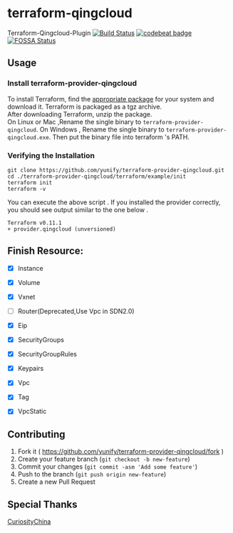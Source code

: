 # terraform-qingcloud


Terraform-Qingcloud-Plugin [![Build Status](https://travis-ci.org/yunify/terraform-provider-qingcloud.svg?branch=master)](https://travis-ci.org/yunify/terraform-provider-qingcloud)
[![codebeat badge](https://codebeat.co/badges/4559529b-cb96-4120-a489-30ca998c3790)](https://codebeat.co/projects/github-com-yunify-terraform-provider-qingcloud-master)
[![FOSSA Status](https://app.fossa.io/api/projects/git%2Bgithub.com%2Fyunify%2Fterraform-provider-qingcloud.svg?type=shield)](https://app.fossa.io/projects/git%2Bgithub.com%2Fyunify%2Fterraform-provider-qingcloud?ref=badge_shield)

## Usage

### Install terraform-provider-qingcloud

To install Terraform, find the [appropriate package](https://github.com/yunify/terraform-provider-qingcloud/releases) for your system and download it. Terraform is packaged as a tgz archive.  
After downloading Terraform, unzip the package.   
On Linux or Mac ,Rename the single binary to `terraform-provider-qingcloud`. 
On Windows , Rename the single binary to `terraform-provider-qingcloud.exe`.
Then put the binary file into terraform 's PATH.

### Verifying the Installation

```shell
git clone https://github.com/yunify/terraform-provider-qingcloud.git
cd ./terraform-provider-qingcloud/terraform/example/init
terraform init
terraform -v
```
You can execute the above script . If you installed the provider correctly, you should see output similar to the one below .  
```shell
Terraform v0.11.1
+ provider.qingcloud (unversioned)
```

## Finish Resource:
- [x] Instance
- [x] Volume
- [x] Vxnet
- [ ] Router(Deprecated,Use Vpc in SDN2.0)
- [x] Eip
- [x] SecurityGroups
- [x] SecurityGroupRules
- [x] Keypairs
- [x] Vpc
- [x] Tag
- [x] VpcStatic


## Contributing

1. Fork it ( https://github.com/yunify/terraform-provider-qingcloud/fork )
2. Create your feature branch (`git checkout -b new-feature`)
3. Commit your changes (`git commit -asm 'Add some feature'`)
4. Push to the branch (`git push origin new-feature`)
5. Create a new Pull Request    


## Special Thanks
[CuriosityChina](https://github.com/CuriosityChina)
